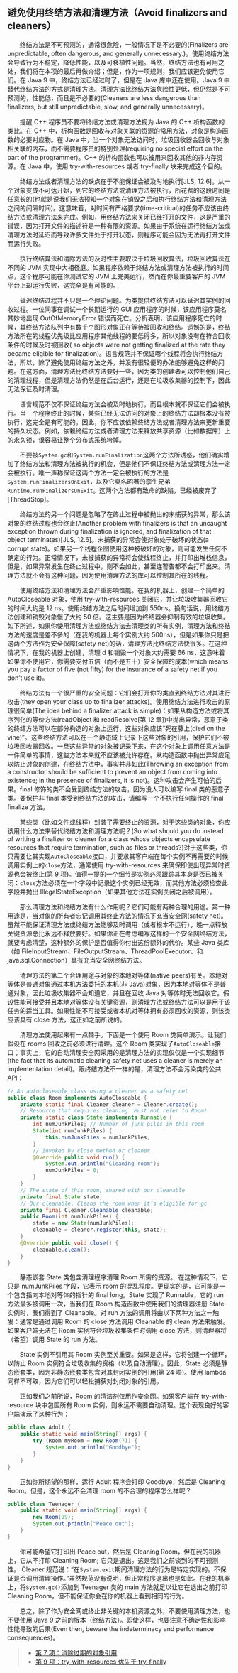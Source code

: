 ## 避免使用终结方法和清理方法（Avoid finalizers and cleaners）

&emsp;&emsp;终结方法是不可预测的，通常很危险，一般情况下是不必要的(Finalizers are unpredictable, often dangerous, and generally unnecessary.)。使用终结方法会导致行为不稳定，降低性能，以及可移植性问题。当然，终结方法也有可用之处，我们将在本项的最后再做介绍；但是，作为一项规则，我们应该避免使用它们。在 Java 9 中，终结方法已经过时了，但是在 Java 库中还在使用。Java 9 中替代终结方法的方式是清理方法。清理方法比终结方法危险性更低，但仍然是不可预测的，性能低，而且是不必要的(Cleaners are less dangerous than finalizers, but still unpredictable, slow, and generally unnecessary)。

&emsp;&emsp;提醒 C++ 程序员不要将终结方法或清理方法视为 Java 的 C++ 析构函数的类比。在 C++ 中，析构函数是回收与对象关联的资源的常用方法，对象是构造函数的必要对应物。在 Java 中，当一个对象无法访问时，垃圾回收器会回收与对象相关联的内存，而不需要程序员的特别处理(requiring no special effort on the part of the programmer)。C++ 的析构函数也可以被用来回收其他的非内存资源。在 Java 中，使用 try-with-resources 或者 try-finally 块来完成这个目的。

&emsp;&emsp;终结方法或者清理方法的缺点在于不能保证会被及时地执行\[JLS, 12.6\]。从一个对象变成不可达开始，到它的终结方法或清理方法被执行，所花费的这段时间是任意长的(也就是说我们无法预知一个对象在销毁之后和执行终结方法和清理方法之间的间隔时间)。这意味着，对时间有严格要求(time-critical)的任务不应该由终结方法或清理方法来完成。例如，用终结方法来关闭已经打开的文件，这是严重的错误，因为打开文件的描述符是一种有限的资源。如果由于系统在运行终结方法或清理方法时延迟而导致许多文件处于打开状态，则程序可能会因为无法再打开文件而运行失败。

&emsp;&emsp;执行终结算法和清除方法的及时性主要取决于垃圾回收算法，垃圾回收算法在不同的 JVM 实现中大相径庭。如果程序依赖于终结方法或清理方法被执行的时间点，这个程序可能在你测试它的 JVM 上完美运行，然而在你最重要客户的 JVM 平台上却运行失败，这完全是有可能的。

&emsp;&emsp;延迟终结过程并不只是一个理论问题。为类提供终结方法可以延迟其实例的回收过程。一位同事在调试一个长期运行的 GUI 应用程序的时候，该应用程序莫名其妙地出现 OutOfMemoryError 错误而死亡。分析表明，该应用程序死亡的时候，其终结方法队列中有数千个图形对象正在等待被回收和终结。遗憾的是，终结方法所在的线程优先级比应用程序其他线程的要低得多，所以对象没有在符合回收条件的时候及时被回收( so objects were not getting finalized at the rate they became eligible for finalization)。语言规范并不保证哪个线程将会执行终结方法，所以，除了避免使用终结方法之外，并没有很轻便的办法能够避免这样的问题。在这方面，清理方法比终结方法要好一些，因为类的创建者可以控制他们自己的清理线程，但是清理方法仍然是在后台运行，还是在垃圾收集器的控制下，因此无法保证及时清理。

&emsp;&emsp;语言规范不仅不保证终结方法会被及时地执行，而且根本就不保证它们会被执行。当一个程序终止的时候，某些已经无法访问的对象上的终结方法却根本没有被执行，这完全是有可能的。因此，你不应该依赖终结方法或者清理方法来更新重要的持久状态。例如，依赖终结方法或者清理方法来释放共享资源（比如数据库）上的永久锁，很容易让整个分布式系统垮掉。

&emsp;&emsp;不要被`System.gc`和`System.runFinalization`这两个方法所诱惑，他们确实增加了终结方法和清理方法被执行的机会，但是他们不保证终结方法或清理方法一定会被执行。唯一声称保证这两个方法一定会被执行的方法是`System.runFinalizersOnExit`，以及它臭名昭著的孪生兄弟`Runtime.runFinalizersOnExit`。这两个方法都有致命的缺陷，已经被废弃了\[ThreadStop\]。

&emsp;&emsp;终结方法的另一个问题是忽略了在终止过程中被抛出的未捕获的异常，那么该对象的终结过程也会终止(Another problem with finalizers is that an uncaught exception thrown during finalization is ignored, and finalization of that object terminates)\[JLS, 12.6\]。未捕获的异常会使对象处于破坏的状态(a corrupt state)。如果另一个线程企图使用这种被破坏的对象，则可能发生任何不确定的行为。正常情况下，未被捕获的异常将会使线程终止，并打印出堆栈信息，但是，如果异常发生在终止过程中，则不会如此，甚至连警告都不会打印出来。清理方法就不会有这种问题，因为使用清理方法的库可以控制其所在的线程。

&emsp;&emsp;使用终结方法和清理方法会严重影响性能。在我的机器上，创建一个简单的 AutoCloseable 对象，使用 try-with-resources 关闭它，并让垃圾收集器回收它的时间大约是 12 ns。使用终结方法之后时间增加到 550ns。换句话说，用终结方法创建和销毁对象慢了大约 50 倍。这主要是因为终结器会抑制有效的垃圾收集。如下所述，如果你使用清理方法或终结方法去清理类的所有实例，清理方法和终结方法的速度是差不多的（在我的机器上每个实例大约 500ns），但是如果你只是把这两个方法作为安全保障(safety net)的话，清理方法比终结方法快很多。在这种情况下，在我的机器上创建，清理 d 和销毁一个对象大约需要 66 ns，这意味着如果你不使用它，你需要支付五倍（而不是五十）安全保障的成本(which means you pay a factor of five (not fifty) for the insurance of a safety net if you don’t use it)。

&emsp;&emsp;终结方法有一个很严重的安全问题：它们会打开你的类直到终结方法对其进行攻击(they open your class up to finalizer attacks)。使用终结方法进行攻击的原理很简单(The idea behind a finalizer attack is simple)：如果从构造方法或将其序列化的等价方法(readObject 和 readResolve\[第 12 章\])中抛出异常，恶意子类的终结方法可以在部分构造的对象上运行，这些对象应该“死在藤上(died on the vine)”。这些终结方法可以在一个静态域上记录下这些对象的引用，保护它们不被垃圾回收器回收。一旦这些异常的对象被记录下来，在这个对象上调用任意方法是一件简单的事情，这些方法本来就不应该被允许存在。从构造函数中抛出异常应足以防止对象的创建，在终结方法中，事实并非如此(Throwing an exception from a constructor should be sufficient to prevent an object from coming into existence; in the presence of finalizers, it is not)。这种攻击会产生可怕的后果。final 修饰的类不会受到终结方法的攻击，因为没人可以编写 final 类的恶意子类。要保护非 final 类受到终结方法的攻击，请编写一个不执行任何操作的 final finalize 方法。

&emsp;&emsp;某些类（比如文件或线程）封装了需要终止的资源，对于这些类的对象，你应该用什么方法来替代终结方法和清理方法呢？(So what should you do instead of writing a finalizer or cleaner for a class whose objects encapsulate resources that require termination, such as files or threads?)对于这些类，你只需要让其实现`AutoCloseable`接口，并要求其客户端在每个实例不再需要的时候调用实例上的`close`方法，通常使用 try-with-resources 来确保即使出现异常时资源也会被终止(第 9 项)。值得一提的一个细节是实例必须跟踪其本身是否已被关闭：`close`方法必须在一个字段中记录这个实例已经无效，而其他方法必须检查此字段并抛出 IllegalStateException（如果其他方法在实例关闭之后被调用）。

&emsp;&emsp;那么清理方法和终结方法有什么作用呢？它们可能有两种合理的用途。第一种用途是，当对象的所有者忘记调用其终止方法的情况下充当安全网(safety net)。虽然不能保证清理方法或终结方法能够及时调用（或者根本不运行），晚一点释放关键资源总比永远不释放要好。如果你正在考虑编写这样的一个安全网终结方法，就要考虑清楚，这种额外的保护是否值得你付出这份额外的代价。某些 Java 类库（如 FileInputStream、FileOutputStream、ThreadPoolExecutor、和 java.sql.Connection）具有充当安全网终结方法。

&emsp;&emsp;清理方法的第二个合理用途与对象的本地对等体(native peers)有关。本地对等体是普通对象通过本机方法委托的本机(非 Java)对象，因为本地对等体不是普通对象，因此垃圾收集器不会知道它，并且在回收 Java 对等体时无法回收它。假设性能可接受并且本地对等体没有关键资源，则清理方法或终结方法可以是用于该任务的适当工具。如果性能不可接受或者本机对等体拥有必须回收的资源，则该类应该具有 close 方法，这正如之前所说的。

&emsp;&emsp;清理方法使用起来有一点棘手。下面是一个使用 Room 类简单演示。让我们假设在 rooms 回收之前必须进行清理。这个 Room 类实现了`AutoCloseable`接口；事实上，它的自动清理安全网采用的是清理方法的实现仅仅是一个实现细节(the fact that its automatic cleaning safety net uses a cleaner is merely an implementation detail)。跟终结方法不一样的是，清理方法不会污染类的公共 API：

```java
// An autocloseable class using a cleaner as a safety net
public class Room implements AutoCloseable {
    private static final Cleaner cleaner = Cleaner.create();
    // Resource that requires cleaning. Must not refer to Room!
    private static class State implements Runnable {
        int numJunkPiles; // Number of junk piles in this room
        State(int numJunkPiles) {
            this.numJunkPiles = numJunkPiles;
        }
        // Invoked by close method or cleaner
        @Override public void run() {
            System.out.println("Cleaning room");
            numJunkPiles = 0;
        }
    }
    // The state of this room, shared with our cleanable
    private final State state;
    // Our cleanable. Cleans the room when it’s eligible for gc
    private final Cleaner.Cleanable cleanable;
    public Room(int numJunkPiles) {
        state = new State(numJunkPiles);
        cleanable = cleaner.register(this, state);
    }
    @Override public void close() {
        cleanable.clean();
    }
}
```

&emsp;&emsp;静态嵌套 State 类包含清理程序清理 Room 所需的资源。 在这种情况下，它只是 numJunkPiles 字段，它表示 room 的混乱程度。更现实的是，它可能是一个包含指向本地对等体的指针的 final long。State 实现了 Runnable，它的 run 方法最多被调用一次，当我们在 Room 构造函数中使用我们的清理器注册 State 实例时，我们得到了 Cleanable。对 run 方法的调用将由以下两种方法之一触发：通常是通过调用 Room 的 close 方法调用 Cleanable 的 clean 方法来触发。如果客户端无法在 Room 实例符合垃圾收集条件时调用 close 方法，则清理器将（希望）调用 State 的 run 方法。

&emsp;&emsp;State 实例不引用其 Room 实例至关重要。如果是这样，它将创建一个循环，以防止 Room 实例符合垃圾收集的资格（以及自动清理）。因此，State 必须是静态嵌套类，因为非静态嵌套类包含对其封闭实例的引用(第 24 项)。使用 lambda 同样不可取，因为它们可以轻松捕获对封闭对象的引用。

&emsp;&emsp;正如我们之前所说，Room 的清洁剂仅用作安全网。如果客户端在 try-with-resource 块中包围所有 Room 实例，则永远不需要自动清理。这个表现良好的客户端演示了这种行为：

```java
public class Adult {
    public static void main(String[] args) {
        try (Room myRoom = new Room(7)) {
            System.out.println("Goodbye");
        }
    }
}
```

&emsp;&emsp;正如你所期望的那样，运行 Adult 程序会打印 Goodbye，然后是 Cleaning Room。但是，这个永远不会清理 room 的不合理的程序怎么样呢？

```java
public class Teenager {
    public static void main(String[] args) {
        new Room(99);
        System.out.println("Peace out");
    }
}
```

&emsp;&emsp;你可能希望它打印出 Peace out，然后是 Cleaning Room，但在我的机器上，它从不打印 Cleaning Room; 它只是退出。这是我们之前谈到的不可预测性。 Cleaner 规范说：“在`System.exit`期间清理方法的行为是特定实现的。不保证是否调用清理操作。”虽然规范没有说明，但正常程序退出也是如此。在我的机器上，将`System.gc()`添加到 Teenager 类的 main 方法就足以让它在退出之前打印 Cleaning Room，但不能保证你会在你的机器上看到相同的行为。

&emsp;&emsp;总之，除了作为安全网或终止非关键的本机资源之外，不要使用清理方法，也不要使用 Java 9 之前的版本（终结方法）。即使这样，也要注意不确定性和影响性能导致的后果(Even then, beware the indeterminacy and performance consequences)。

> - [第 7 项：消除过期的对象引用](https://gitee.com/lin-mt/effective-java-third-edition/blob/master/第02章：创建和销毁对象/第7项：清除过期对象的引用.md)
> - [第 9 项：try-with-resources 优先于 try-finally](https://gitee.com/lin-mt/effective-java-third-edition/blob/master/第02章：创建和销毁对象/第9项：try-with-resources优先于try-finally.md)
